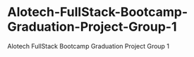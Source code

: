 # Alotech-FullStack-Bootcamp-Graduation-Project-Group-1
Alotech FullStack Bootcamp Graduation Project Group 1
